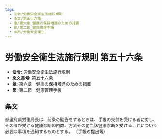 ```yaml
---
tags:
  - 法令/労働安全衛生法施行規則
  - 条文/第五十六条
  - 章/第六章_健康の保持増進のための措置
  - 節/第二節_健康管理手帳
  - 体系/労働安全衛生
---
```

# 労働安全衛生法施行規則 第五十六条

- **法令:** 労働安全衛生法施行規則
- **条文番号:** 第五十六条
- **章:** 第六章　健康の保持増進のための措置
- **節:** 第二節　健康管理手帳

## 条文
都道府県労働局長は、前条の勧告をするときは、手帳の交付を受ける者に対し、その者が受ける健康診断の回数、方法その他当該健康診断を受けることについて必要な事項を通知するものとする。
（手帳の提出等）

